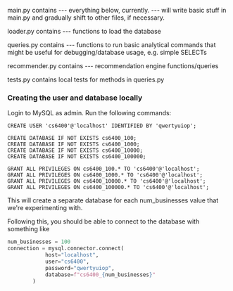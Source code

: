 main.py contains
--- everything below, currently. 
--- will write basic stuff in main.py and gradually shift to other files, if necessary.

loader.py contains
--- functions to load the database

queries.py contains
--- functions to run basic analytical commands that might be useful for debugging/database usage, e.g. simple SELECTs

recommender.py contains
--- recommendation engine functions/queries

tests.py contains local tests for methods in queries.py

### Creating the user and database locally
Login to MySQL as admin. Run the following commands:
```
CREATE USER 'cs6400'@'localhost' IDENTIFIED BY 'qwertyuiop';
```
```
CREATE DATABASE IF NOT EXISTS cs6400_100;
CREATE DATABASE IF NOT EXISTS cs6400_1000;
CREATE DATABASE IF NOT EXISTS cs6400_10000;
CREATE DATABASE IF NOT EXISTS cs6400_100000;
```
```
GRANT ALL PRIVILEGES ON cs6400_100.* TO 'cs6400'@'localhost';
GRANT ALL PRIVILEGES ON cs6400_1000.* TO 'cs6400'@'localhost';
GRANT ALL PRIVILEGES ON cs6400_10000.* TO 'cs6400'@'localhost';
GRANT ALL PRIVILEGES ON cs6400_100000.* TO 'cs6400'@'localhost';
```
This will create a separate database for each num_businesses value that we're experimenting with.
<!-- ```
GRANT ALL PRIVILEGES ON cs6400_0.* TO 'cs6400'@'localhost';
``` -->
Following this, you should be able to connect to the database with something like
```python
num_businesses = 100
connection = mysql.connector.connect(
            host="localhost",
            user="cs6400",
            password="qwertyuiop",
            database=f"cs6400_{num_businesses}"
        )
```